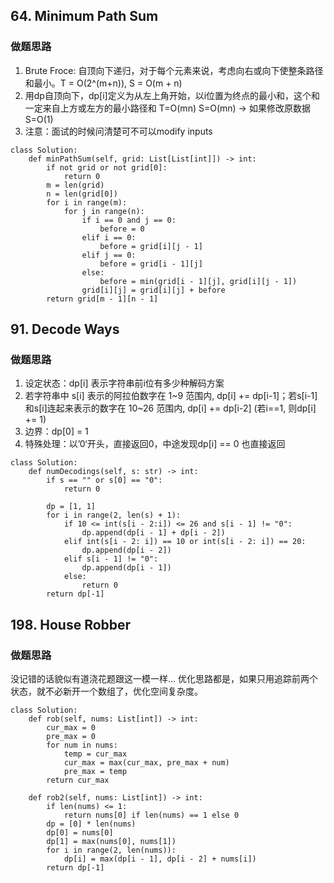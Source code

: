 ## 64. Minimum Path Sum
### 做题思路
1. Brute Froce: 自顶向下递归，对于每个元素来说，考虑向右或向下使整条路径和最小。T = O(2^(m+n)), S = O(m + n)
2. 用dp自顶向下，dp[i]定义为从左上角开始，以i位置为终点的最小和，这个和一定来自上方或左方的最小路径和 T=O(mn) S=O(mn) -> 如果修改原数据S=O(1)
3. 注意：面试的时候问清楚可不可以modify inputs
```
class Solution:
    def minPathSum(self, grid: List[List[int]]) -> int:
        if not grid or not grid[0]:
            return 0
        m = len(grid)
        n = len(grid[0])
        for i in range(m):
            for j in range(n):
                if i == 0 and j == 0:
                    before = 0
                elif i == 0:
                    before = grid[i][j - 1]
                elif j == 0:
                    before = grid[i - 1][j]
                else:
                    before = min(grid[i - 1][j], grid[i][j - 1])
                grid[i][j] = grid[i][j] + before
        return grid[m - 1][n - 1]
```
## 91. Decode Ways
### 做题思路
1. 设定状态：dp[i] 表示字符串前i位有多少种解码方案
2. 若字符串中 s[i] 表示的阿拉伯数字在 1~9 范围内, dp[i] += dp[i-1]；若s[i-1]和s[i]连起来表示的数字在 10~26 范围内, dp[i] += dp[i-2] (若i==1, 则dp[i] += 1)
3. 边界：dp[0] = 1
4. 特殊处理：以’0‘开头，直接返回0，中途发现dp[i] == 0 也直接返回
```
class Solution:
    def numDecodings(self, s: str) -> int:
        if s == "" or s[0] == "0":
            return 0

        dp = [1, 1]
        for i in range(2, len(s) + 1):
            if 10 <= int(s[i - 2:i]) <= 26 and s[i - 1] != "0":
                dp.append(dp[i - 1] + dp[i - 2])
            elif int(s[i - 2: i]) == 10 or int(s[i - 2: i]) == 20:
                dp.append(dp[i - 2])
            elif s[i - 1] != "0":
                dp.append(dp[i - 1])
            else:
                return 0
        return dp[-1]

```
## 198. House Robber
### 做题思路
没记错的话貌似有道浇花题跟这一模一样...
优化思路都是，如果只用追踪前两个状态，就不必新开一个数组了，优化空间复杂度。
```
class Solution:
    def rob(self, nums: List[int]) -> int:
        cur_max = 0
        pre_max = 0
        for num in nums:
            temp = cur_max
            cur_max = max(cur_max, pre_max + num)
            pre_max = temp
        return cur_max

    def rob2(self, nums: List[int]) -> int:
        if len(nums) <= 1:
            return nums[0] if len(nums) == 1 else 0
        dp = [0] * len(nums)
        dp[0] = nums[0]
        dp[1] = max(nums[0], nums[1])
        for i in range(2, len(nums)):
            dp[i] = max(dp[i - 1], dp[i - 2] + nums[i])
        return dp[-1]
```
